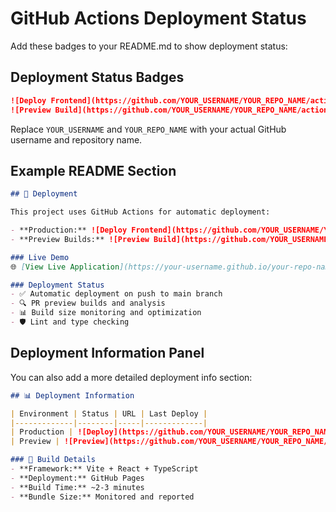 # GitHub Actions Deployment Status

Add these badges to your README.md to show deployment status:

## Deployment Status Badges

```markdown
![Deploy Frontend](https://github.com/YOUR_USERNAME/YOUR_REPO_NAME/actions/workflows/deploy-frontend.yml/badge.svg)
![Preview Build](https://github.com/YOUR_USERNAME/YOUR_REPO_NAME/actions/workflows/preview-build.yml/badge.svg)
```

Replace `YOUR_USERNAME` and `YOUR_REPO_NAME` with your actual GitHub username and repository name.

## Example README Section

```markdown
## 🚀 Deployment

This project uses GitHub Actions for automatic deployment:

- **Production:** ![Deploy Frontend](https://github.com/YOUR_USERNAME/YOUR_REPO_NAME/actions/workflows/deploy-frontend.yml/badge.svg)
- **Preview Builds:** ![Preview Build](https://github.com/YOUR_USERNAME/YOUR_REPO_NAME/actions/workflows/preview-build.yml/badge.svg)

### Live Demo
🌐 [View Live Application](https://your-username.github.io/your-repo-name)

### Deployment Status
- ✅ Automatic deployment on push to main branch
- 🔍 PR preview builds and analysis
- 📊 Build size monitoring and optimization
- 🛡️ Lint and type checking
```

## Deployment Information Panel

You can also add a more detailed deployment info section:

```markdown
## 📊 Deployment Information

| Environment | Status | URL | Last Deploy |
|-------------|--------|-----|-------------|
| Production | ![Deploy](https://github.com/YOUR_USERNAME/YOUR_REPO_NAME/actions/workflows/deploy-frontend.yml/badge.svg) | [Live Site](https://your-username.github.io/your-repo-name) | Auto on push to main |
| Preview | ![Preview](https://github.com/YOUR_USERNAME/YOUR_REPO_NAME/actions/workflows/preview-build.yml/badge.svg) | PR Artifacts | Auto on PR |

### 🔧 Build Details
- **Framework:** Vite + React + TypeScript
- **Deployment:** GitHub Pages
- **Build Time:** ~2-3 minutes
- **Bundle Size:** Monitored and reported
```
